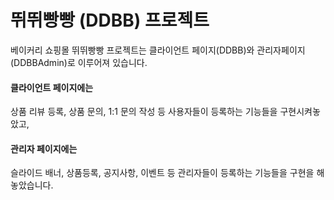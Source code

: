 # 뛰뛰빵빵 (DDBB) 프로젝트

베이커리 쇼핑몰 뛰뛰빵빵 프로젝트는 클라이언트 페이지(DDBB)와 관리자페이지(DDBBAdmin)로 이루어져 있습니다.

#### 클라이언트 페이지에는 
상품 리뷰 등록, 상품 문의, 1:1 문의 작성 등
사용자들이 등록하는 기능들을 구현시켜놓았고,

#### 관리자 페이지에는 
슬라이드 배너, 상품등록, 공지사항, 이벤트 등
관리자들이 등록하는 기능들을 구현을 해 놓았습니다.
